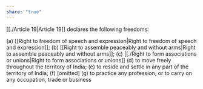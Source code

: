 ```yaml
---
share: "true"
---
```



[[./Article 19|Article 19]] declares the following freedoms:

(a) [[Right to freedom of speech and expression|Right to freedom of speech and expression]]; 
(b) [[Right to assemble peaceably and without arms|Right to assemble peaceably and without arms]]; 
(c) [[./Right to form associations or unions|Right to form associations or unions]]
(d) to move freely throughout the territory of India;
(e) to reside and settle in any part of the territory of India;
(f)  [omitted]
(g) to practice any profession, or to carry on any occupation, trade or business